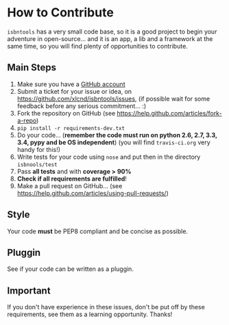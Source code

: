 # How to Contribute

`isbntools` has a very small code base, so it is a good project to begin your
adventure in open-source... and it is an app, a lib and a framework at the same
time, so you will find plenty of opportunities to contribute.

## Main Steps

1. Make sure you have a [GitHub account](https://github.com/signup/free)
2. Submit a ticket for your issue or idea,
   on https://github.com/xlcnd/isbntools/issues,
   (if possible wait for some feedback before any serious commitment... :)
3. Fork the repository on GitHub (see https://help.github.com/articles/fork-a-repo)
4. `pip install -r requirements-dev.txt`
5. Do your code... (**remember the code must run on python 2.6, 2.7, 3.3, 3.4, pypy
   and be OS independent**) (you will find `travis-ci.org` very handy for this!)
6. Write tests for your code using `nose` and put then in the directory `isbnools/test`
7. Pass **all tests** and with **coverage > 90%**
8. **Check if all requirements are fulfilled**!
9. Make a pull request on GitHub...
   (see https://help.github.com/articles/using-pull-requests/)


## Style
Your code **must** be PEP8 compliant and be concise as possible.


## Pluggin
See if your code can be written as a pluggin.


## Important
If you don't have experience in these issues, don't be put off by these requirements,
see them as a learning opportunity. Thanks!
